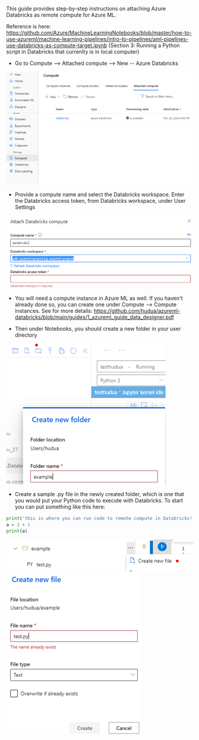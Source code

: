 This guide provides step-by-step instructions on attaching Azure Databricks as remote compute for Azure ML. 

Reference is here: https://github.com/Azure/MachineLearningNotebooks/blob/master/how-to-use-azureml/machine-learning-pipelines/intro-to-pipelines/aml-pipelines-use-databricks-as-compute-target.ipynb (Section 3: Running a Python script in Databricks that currenlty is in local computer)

* Go to Compute --> Attached compute --> New -- Azure Databricks

![alt text](/guides/images/amladb1.PNG)

* Provide a compute name and select the Databricks workspace. Enter the Databricks access token, from Databricks workspace, under User Settings

![alt text](/guides/images/amladb2.PNG)

* You will need a compute instance in Azure ML as well. If you haven't already done so, you can create one under Compute --> Compute instances. See for more details: https://github.com/hudua/azureml-databricks/blob/main/guides/1_azureml_guide_data_designer.pdf

* Then under Notebooks, you should create a new folder in your user directory

![alt text](/guides/images/amladb3.PNG)

* Create a sample .py file in the newly created folder, which is one that you would put your Python code to execute with Databricks. To start you can put something like this here:

```python
print('this is where you can run code to remote compute in Databricks!')
a = 1 + 1
print(a)
```
![alt text](/guides/images/amladb4.PNG)
![alt text](/guides/images/amladb5.PNG)

